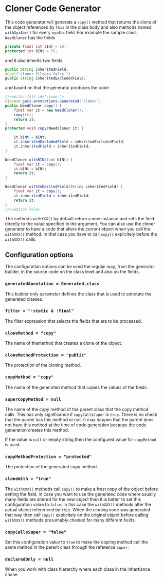 # Cloner Code Generator

This code generator will generate a `copy()` method that returns the
clone of the object referenced by `this` in the class body and also
methods named `withXyzAbc()` for every `xyzAbc` field. For example the
sample class `NeedCloner` has the fields

```java
private final int aInt = 10;
protected int bINt = 55;
```

and it also inherits two fields

```java
public String inheritedField;
@Geci("cloner filter='false'")
public String inheritedExcludedField;
```

and based on that the generator produces the code

```java
//<editor-fold id="cloner">
@javax0.geci.annotations.Generated("cloner")
public NeedCloner copy() {
    final var it = new NeedCloner();
    copy(it);
    return it;
}
protected void copy(NeedCloner it) {

    it.bINt = bINt;
    it.inheritedExcludedField = inheritedExcludedField;
    it.inheritedField = inheritedField;
}

NeedCloner withBINt(int bINt) {
    final var it = copy();
    it.bINt = bINt;
    return it;
}

NeedCloner withInheritedField(String inheritedField) {
    final var it = copy();
    it.inheritedField = inheritedField;
    return it;
}
//</editor-fold>
```

The methods `withXXX()` by default return a new instance and sets the
field directly to the value specified in the argument. You can also use
the cloner generator to have a code that alters the current object when
you call the `withXXX()` method. In that case you have to call `copy()`
explicitely before the `withXXX()` calls.

## Configuration options

The configuration options can be used the regular way, from the
generator builder, in the source code on the class level and also on the
fields.

### `generatedAnnotation = Generated.class`

This builder only parameter defines the class that is used to annotate
the generated classes.

### `filter = "!static & !final"`

The filter expression that selects the fields that are to be processed.

### `cloneMethod = "copy"`

The name of themethod that creates a clone of the object.

### `cloneMethodProtection = "public"`

The protection of the cloning method.

### `copyMethod = "copy"`

The name of the generated method that copies the values of the fields.

### `superCopyMethod = null`

The name of the copy method of the parent class that the copy method
calls. This has only significance if `copyCallsCuper` is `true`. There
is no check that the parent has this method or not. It may happen that
the parent does not have this method at the time of code generation
because the code generation creates this method.

If the value is `null` or empty string then the configured value for
`copyMethod` is used.

### `copyMethodProtection = "protected"`

The protection of the generated copy method.

### `cloneWith = "true"`

The `withXXX()` methods call `copy()` to make a frest copy of the object
before setting the field. In case you want to use the generated code
where usually many fields are altered for the new object then it is
better to set this configuration value to `false`. In this case the
`withXXX()` methods alter the actual object referenced by `this`. When
the cloning code was generated that way then call `copy()` explicitely
on the original object before calling `withXXX()` methods presumably
chanied for many different fields.

### `copyCallsSuper = "false"`

Set this configuration value to `true` to make the copiing method call
the same method in the parent class through the reference `super`.

### `declaredOnly = null`

When you work with class hierarchy where each class in the inhertiance
chane 